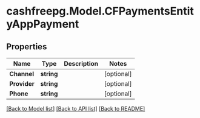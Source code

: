 # cashfreepg.Model.CFPaymentsEntityAppPayment

## Properties

Name | Type | Description | Notes
------------ | ------------- | ------------- | -------------
**Channel** | **string** |  | [optional] 
**Provider** | **string** |  | [optional] 
**Phone** | **string** |  | [optional] 

[[Back to Model list]](../README.md#documentation-for-models) [[Back to API list]](../README.md#documentation-for-api-endpoints) [[Back to README]](../README.md)

